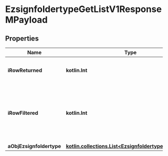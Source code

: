 
# EzsignfoldertypeGetListV1ResponseMPayload

## Properties
| Name | Type | Description | Notes |
| ------------ | ------------- | ------------- | ------------- |
| **iRowReturned** | **kotlin.Int** | The number of rows returned |  |
| **iRowFiltered** | **kotlin.Int** | The number of rows matching your filters (if any) or the total number of rows |  |
| **aObjEzsignfoldertype** | [**kotlin.collections.List&lt;EzsignfoldertypeListElement&gt;**](EzsignfoldertypeListElement.md) |  |  |



